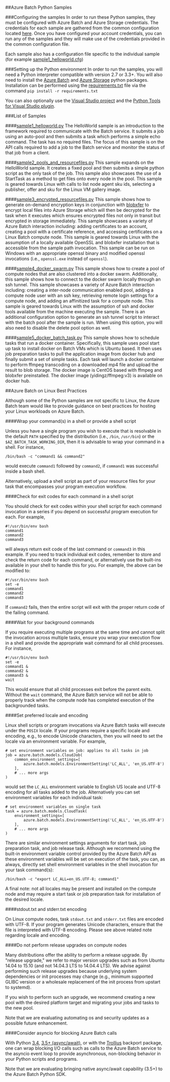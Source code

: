 ##Azure Batch Python Samples

###Configuring the samples
In order to run these Python samples, they must be configured with Azure Batch
and Azure Storage credentials. The credentials for each sample are gathered
from the common configuration located [here](./configuration.cfg). Once you
have configured your account credentials, you can run any of the samples and
they will make use of the credentials provided in the common configuration
file.

Each sample also has a configuration file specific to the individual sample
(for example [sample1\_helloworld.cfg](./sample1_helloworld.cfg))

###Setting up the Python environment
In order to run the samples, you will need a Python interpreter compatible
with version 2.7 or 3.3+. You will also need to install the
[Azure Batch](https://pypi.python.org/pypi/azure-batch) and
[Azure Storage](https://pypi.python.org/pypi/azure-storage) python packages.
Installation can be performed using the [requirements.txt](./requirements.txt)
file via the command `pip install -r requirements.txt`

You can also optionally use the
[Visual Studio project](./BatchSamples.pyproj) and the
[Python Tools for Visual Studio plugin](https://github.com/Microsoft/PTVS/wiki/PTVS-Installation).

###List of Samples

####[sample1\_helloworld.py](./sample1_helloworld.py)
The HelloWorld sample is an introduction to the framework required to
communicate with the Batch service. It submits a job using an auto-pool and
then submits a task which performs a simple echo command.  The task has no
required files.  The focus of this sample is on the API calls required to add
a job to the Batch service and monitor the status of that job from a client.

####[sample2\_pools\_and\_resourcefiles.py](./sample2_pools_and_resourcefiles.py)
This sample expands on the HelloWorld sample. It creates a fixed pool and then
submits a simple python script as the only task of the job. This sample also
showcases the use of a StartTask as a method to get files onto every node in
the pool. This sample is geared towards Linux with calls to list node agent
sku ids, selecting a publisher, offer and sku for the Linux VM gallery image.

####[sample3\_encrypted\_resourcefiles.py](./sample3_encrypted_resourcefiles.py)
This sample shows how to generate on-demand encryption keys in conjunction with
[blobxfer](../Storage) to encrypt local files into Azure Storage which will
then be decrypted for the task when it executes which ensures encrypted files
not only in transit but encrypted in storage immediately. This sample
showcases a variety of Azure Batch interaction including: adding certificates
to an account, creating a pool with a certificate reference, and accessing
certificates on a Linux Batch compute node. This sample is geared towards
Linux with the assumption of a locally available OpenSSL and blobxfer
installation that is accessible from the sample path invocation. This sample
can be run on Windows with an appropriate openssl binary and modified
openssl invocations (i.e., `openssl.exe` instead of `openssl`).

####[sample4\_docker\_swarm.py](./sample4\_docker\_swarm.py)
This sample shows how to create a pool of compute nodes that are also
clustered into a docker swarm. Additionally, this sample shows how to connect
to the docker swarm locally through an ssh tunnel. This sample showcases a
variety of Azure Batch interaction including: creating a inter-node
communication enabled pool, adding a compute node user with an ssh key,
retrieving remote login settings for a compute node, and adding an affinitized
task for a compute node. This sample is geared towards Linux with the
assumption of ssh and docker tools available from the machine executing the
sample. There is an additional configuration option to generate an ssh
tunnel script to interact with the batch pool after the sample is run. When
using this option, you will also need to disable the delete pool option as
well.

####[sample5\_docker\_batch\_task.py](./sample5\_docker\_batch\_task.py)
This sample shows how to schedule tasks that run a docker container.
Specifically, this sample uses pool start up task to install docker
on Batch VMs which is Ubuntu based. It then uses job preparation tasks to
pull the application image from docker hub and finally submit a set of simple
tasks. Each task will launch a docker container to perform ffmpeg transcoding
on a downloaded mp4 file and upload the result to blob storage. The docker
image is CentOS based with ffmpeg and blobxfer preinstalled. The docker image
(yidingz/ffmpeg:v3) is available on docker hub.

##Azure Batch on Linux Best Practices

Although some of the Python samples are not specific to Linux, the Azure Batch
team would like to provide guidance on best practices for hosting your Linux
workloads on Azure Batch.

####Wrap your command(s) in a shell or provide a shell script

Unless you have a single program you wish to execute that is resolvable in the
default `PATH` specified by the distribution (i.e., `/bin`, `/usr/bin`) or
the `$AZ_BATCH_TASK_WORKING_DIR`, then it is advisable to wrap your command
in a shell. For instance,

    /bin/bash -c "command1 && command2"

would execute `command1` followed by `command2`, if `command1` was successful
inside a bash shell.

Alternatively, upload a shell script as part of your resource files for
your task that encompasses your program execution workflow.

####Check for exit codes for each command in a shell script

You should check for exit codes within your shell script for each command
invocation in a series if you depend on successful program execution for
each. For example,

    #!/usr/bin/env bash
    command1
    command2
    command3

will always return exit code of the last command or `command3` in this
example. If you need to track individual exit codes, remember to store and
check the return code for each command, or alternatively use the built-ins
available in your shell to handle this for you. For example, the above can be
modified to:

    #!/usr/bin/env bash
    set -e
    command1
    command2
    command3

If `command2` fails, then the entire script will exit with the proper
return code of the failing command.

####Wait for your background commands

If you require executing multiple programs at the same time and cannot split
the invocation across multiple tasks, ensure you wrap your execution flow in
a shell and provide the appropriate wait command for all child processes. For
instance,

    #!/usr/bin/env bash
    set -e
    command1 &
    command2 &
    command3 &
    wait

This would ensure that all child processes exit before the parent exits.
Without the `wait` command, the Azure Batch service will not be able to
properly track when the compute node has completed execution of the
backgrounded tasks.

####Set preferred locale and encoding

Linux shell scripts or program invocations via Azure Batch tasks will execute
under the `POSIX` locale. If your programs require a specific locale and
encoding, e.g., to encode Unicode characters, then you will need to set the
locale via an environment variable. For example,

    # set environment variables on job: applies to all tasks in job
    job = azure.batch.models.CloudJob(
        common_environment_settings=[
            azure.batch.models.EnvironmentSetting('LC_ALL', 'en_US.UTF-8')
        ],
        # ... more args
    )

would set the `LC_ALL` environment variable to English US locale and UTF-8
encoding for all tasks added to the job. Alternatively you can set environment
variables for each individual task:

    # set environment variables on single task
    task = azure.batch.models.CloudTask(
        environment_settings=[
            azure.batch.models.EnvironmentSetting('LC_ALL', 'en_US.UTF-8')
        ],
        # ... more args
    )

There are similar environment settings arguments for start task, job
preparation task, and job release task. Although we recommend using the
built-in environment variable control provided by the Azure Batch API as
these environment variables will be set on execution of the task, you
can, as always, directly set shell environment variables in the shell
invocation for your task command(s):

    /bin/bash -c "export LC_ALL=en_US.UTF-8; command1"

A final note: not all locales may be present and installed on the compute node
and may require a start task or job preparation task for installation of the
desired locale.

####stdout.txt and stderr.txt encoding

On Linux compute nodes, task `stdout.txt` and `stderr.txt` files are encoded
with UTF-8. If your program generates Unicode characters, ensure that the file
is interpreted with UTF-8 encoding. Please see above related note regarding
locale and encoding.

####Do not perform release upgrades on compute nodes

Many distributions offer the ability to perform a release upgrade. By
"release upgrade," we refer to major version upgrades such as from Ubuntu
14.04 to 15.10 (and not 14.04.3 LTS to 14.04.4 LTS). We advise against
performing such release upgrades because underlying system dependencies
or init processes may change (e.g., minimum supported GLIBC version or a
wholesale replacement of the init process from upstart to systemd).

If you wish to perform such an upgrade, we recommend creating a new pool
with the desired platform target and migrating your jobs and tasks to the
new pool.

Note that we are evaluating automating os and security updates as a possible
future enhancement.

####Consider asyncio for blocking Azure Batch calls

With Python [3.4](https://docs.python.org/3.4/library/asyncio.html),
[3.5+ (async/await)](https://docs.python.org/3.5/library/asyncio.html), or
with the [Trollius](https://pypi.python.org/pypi/trollius) backport package,
one can wrap blocking I/O calls such as calls to the Azure Batch service to
the asyncio event loop to provide asynchronous, non-blocking behavior in your
Python scripts and programs.

Note that we are evaluating bringing native async/await capability (3.5+) to
the Azure Batch Python SDK.
